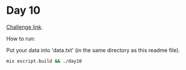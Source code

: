 # Day 10

[Challenge link](https://adventofcode.com/2024/day/10).

How to run:

Put your data into 'data.txt' (in the same directory as this readme file).

```sh
mix escript.build && ./day10
```
